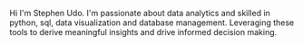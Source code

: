 Hi I'm Stephen Udo.
I'm passionate about data analytics and skilled in python, sql, data visualization and database management. Leveraging these tools to derive meaningful insights and drive informed decision making.
